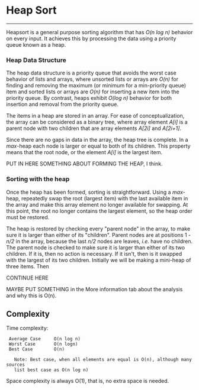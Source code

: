 # Heap Sort

---

Heapsort is a general purpose sorting algorithm that has *<verbatim>O(n log n)</verbatim>* behavior on every input. It achieves this by processing the data using a priority queue known as a heap.  

### Heap Data Structure

The heap data structure is a priority queue that avoids the worst case behavior of lists and arrays, where unsorted lists or arrays are
*<verbatim>O(n)</verbatim>* for finding and removing the maximum (or minimum for a min-priority queue) item and sorted lists or arrays are *<verbatim>O(n)</verbatim>* for inserting a new item into the priority queue.  By contrast, heaps exhibit *<verbatim>O(log n)</verbatim>* behavior for both insertion and removal from the priority queue.

The items in a heap are stored in an array.  For ease of conceptualization, the array can be considered as a binary tree, where array element *<verbatim>A[i]</verbatim>* is a parent node with two children that are array elements *<verbatim>A[2i]</verbatim>* and *<verbatim>A[2i+1]</verbatim>*.     

Since there are no gaps in data in the array, the heap tree is complete. 
In a *max*-heap each node is larger or equal to both of its children. This property means that the root node, or the element *A[i]* is the largest item.   

PUT IN HERE SOMETHING ABOUT FORMING THE HEAP, I think.

### Sorting with the heap

Once the heap has been formed, sorting is straightforward.  Using a *max*-heap, repeatedly swap the root (largest item) with the last available item in the array and make this array element no longer available for swapping.  At this point, the root no longer contains the largest element, so the heap order must be restored.    

The heap is restored by checking every "parent node" in the array, to make sure it is larger than either of its "children". Parent nodes are at positions 1 - *n/2* in the array, because the last *n/2* nodes are leaves, *i.e.* have no children.  The parent node is checked to make sure it is larger than either of its two children.  If it is, then no action is necessary. If it isn't, then is it swapped with the largest of its two children. Initially we will be making a mini-heap of three items.  Then 


CONTINUE HERE 





MAYBE PUT SOMETHING in the More information tab about the analysis and why this is O(n).

## Complexity

Time complexity:
```
 Average Case     O(n log n) 
 Worst Case       O(n logn) 
 Best Case        O(n)         
 ```
       Note: Best case, when all elements are equal is O(n), although many sources
       list best case as O(n log n) 

Space complexity is always O(1), that is, no extra space is needed.

[ Previous Background treatment of complexity: Space complexity is O(1) in all cases.  Worst case and average case time
complexity is O(n log n). The best case time complexity is O(n), when
all elements are equal (despite many sources listing the best case as
O(n log n)).]: #


